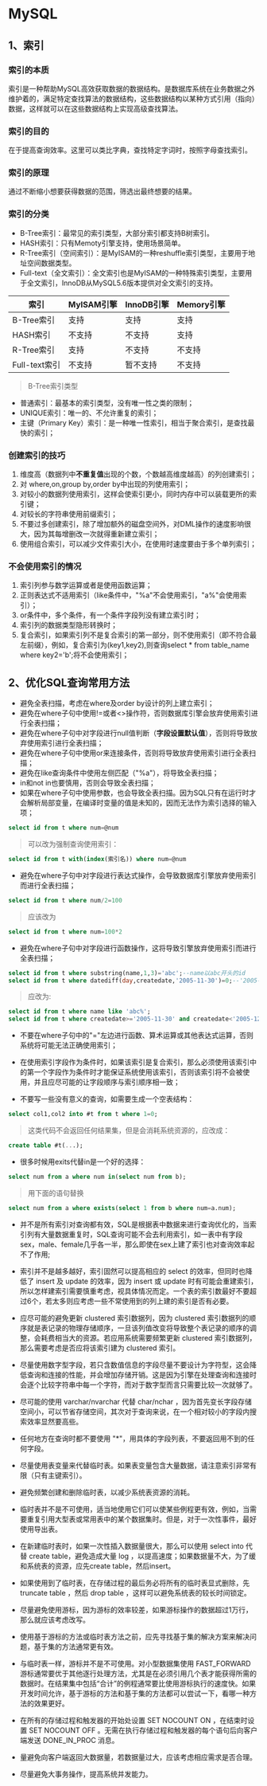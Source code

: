 # MySQL

## 1、索引

### 索引的本质

索引是一种帮助MySQL高效获取数据的数据结构。是数据库系统在业务数据之外维护着的，满足特定查找算法的数据结构，这些数据结构以某种方式引用（指向）数据，这样就可以在这些数据结构上实现高级查找算法。

### 索引的目的

在于提高查询效率。这里可以类比字典，查找特定字词时，按照字母查找索引。

### 索引的原理

通过不断缩小想要获得数据的范围，筛选出最终想要的结果。

### 索引的分类

- B-Tree索引：最常见的索引类型，大部分索引都支持B树索引。
- HASH索引：只有Memoty引擎支持，使用场景简单。
- R-Tree索引（空间索引）：是MyISAM的一种reshuffle索引类型，主要用于地址空间数据类型。
- Full-text（全文索引）：全文索引也是MyISAM的一种特殊索引类型，主要用于全文索引，InnoDB从MySQL5.6版本提供对全文索引的支持。

索引|MyISAM引擎|InnoDB引擎|Memory引擎
----|---------|----------|---------
B-Tree索引|支持|支持|支持
HASH索引|不支持|不支持|支持
R-Tree索引|支持|不支持|不支持
Full-text索引|不支持|暂不支持|不支持

> B-Tree索引类型

- 普通索引：最基本的索引类型，没有唯一性之类的限制；
- UNIQUE索引：唯一的、不允许重复的索引；
- 主键（Primary Key）索引：是一种唯一性索引，相当于聚合索引，是查找最快的索引；

### 创建索引的技巧

1. 维度高（数据列中**不重复值**出现的个数，个数越高维度越高）的列创建索引；
2. 对 where,on,group by,order by中出现的列使用索引；
3. 对较小的数据列使用索引，这样会使索引更小，同时内存中可以装载更所的索引键；
4. 对较长的字符串使用前缀索引；
5. 不要过多创建索引，除了增加额外的磁盘空间外，对DML操作的速度影响很大，因为其每增删改一次就得重新建立索引；
6. 使用组合索引，可以减少文件索引大小，在使用时速度要由于多个单列索引；

### 不会使用索引的情况

1. 索引列参与数学运算或者是使用函数运算；
2. 正则表达式不适用索引（like条件中，"%a"不会使用索引，"a%"会使用索引）；
3. or条件中，多个条件，有一个条件字段列没有建立索引时；
4. 索引列的数据类型隐形转换时；
5. 复合索引，如果索引列不是复合索引的第一部分，则不使用索引（即不符合最左前缀），例如，复合索引为(key1,key2),则查询select * from table_name where key2='b';将不会使用索引；

## 2、优化SQL查询常用方法

- 避免全表扫描，考虑在where及order by设计的列上建立索引；
- 避免在where子句中使用!=或者<>操作符，否则数据库引擎会放弃使用索引进行全表扫描；
- 避免在where子句中对字段进行null值判断（**字段设置默认值**），否则将导致放弃使用索引进行全表扫描；
- 避免在where子句中使用or来连接条件，否则将导致放弃使用索引进行全表扫描；
- 避免在like查询条件中使用左侧匹配（"%a"），将导致全表扫描；
- in和not in也要慎用，否则会导致全表扫描；
- 如果在where子句中使用参数，也会导致全表扫描。因为SQL只有在运行时才会解析局部变量，在编译时变量的值是未知的，因而无法作为索引选择的输入项；

```sql
select id from t where num=@num
```

>可以改为强制查询使用索引：

```sql
select id from t with(index(索引名)) where num=@num
```

- 避免在where子句中对字段进行表达式操作，会导致数据库引擎放弃使用索引而进行全表扫描；

```sql
select id from t where num/2=100
```

> 应该改为

```sql
select id from t where num=100*2
```

- 避免在where子句中对字段进行函数操作，这将导致引擎放弃使用索引而进行全表扫描；

```sql
select id from t where substring(name,1,3)='abc';--name以abc开头的id
select id from t where datediff(day,createdate,'2005-11-30')=0;--'2005-11-30'生成的id
```

> 应改为:

```sql
select id from t where name like 'abc%';
select id from t where createdate>='2005-11-30' and createdate<'2005-12-1';
```

- 不要在where子句中的"="左边进行函数、算术运算或其他表达式运算，否则系统将可能无法正确使用索引；

- 在使用索引字段作为条件时，如果该索引是复合索引，那么必须使用该索引中的第一个字段作为条件时才能保证系统使用该索引，否则该索引将不会被使用，并且应尽可能的让字段顺序与索引顺序相一致；

- 不要写一些没有意义的查询，如需要生成一个空表结构：

```sql
select col1,col2 into #t from t where 1=0;
```

> 这类代码不会返回任何结果集，但是会消耗系统资源的，应改成：

```sql
create table #t(...);
```

- 很多时候用exits代替in是一个好的选择：

```sql
select num from a where num in(select num from b);
```

>用下面的语句替换

```sql
select num from a where exists(select 1 from b where num=a.num);
```

- 并不是所有索引对查询都有效，SQL是根据表中数据来进行查询优化的，当索引列有大量数据重复时，SQL查询可能不会去利用索引，如一表中有字段sex，male、female几乎各一半，那么即使在sex上建了索引也对查询效率起不了作用;

- 索引并不是越多越好，索引固然可以提高相应的 select 的效率，但同时也降低了 insert 及 update 的效率，因为 insert 或 update 时有可能会重建索引，所以怎样建索引需要慎重考虑，视具体情况而定。一个表的索引数最好不要超过6个，若太多则应考虑一些不常使用到的列上建的索引是否有必要。

- 应尽可能的避免更新 clustered 索引数据列，因为 clustered 索引数据列的顺序就是表记录的物理存储顺序，一旦该列值改变将导致整个表记录的顺序的调整，会耗费相当大的资源。若应用系统需要频繁更新 clustered 索引数据列，那么需要考虑是否应将该索引建为 clustered 索引。

- 尽量使用数字型字段，若只含数值信息的字段尽量不要设计为字符型，这会降低查询和连接的性能，并会增加存储开销。这是因为引擎在处理查询和连接时会逐个比较字符串中每一个字符，而对于数字型而言只需要比较一次就够了。

- 尽可能的使用 varchar/nvarchar 代替 char/nchar ，因为首先变长字段存储空间小，可以节省存储空间，其次对于查询来说，在一个相对较小的字段内搜索效率显然要高些。

- 任何地方在查询时都不要使用 "*"，用具体的字段列表，不要返回用不到的任何字段。

- 尽量使用表变量来代替临时表。如果表变量包含大量数据，请注意索引非常有限（只有主键索引）。

- 避免频繁创建和删除临时表，以减少系统表资源的消耗。

- 临时表并不是不可使用，适当地使用它们可以使某些例程更有效，例如，当需要重复引用大型表或常用表中的某个数据集时。但是，对于一次性事件，最好使用导出表。

- 在新建临时表时，如果一次性插入数据量很大，那么可以使用 select into 代替 create table，避免造成大量 log ，以提高速度；如果数据量不大，为了缓和系统表的资源，应先create table，然后insert。

- 如果使用到了临时表，在存储过程的最后务必将所有的临时表显式删除，先 truncate table ，然后 drop table ，这样可以避免系统表的较长时间锁定。

- 尽量避免使用游标，因为游标的效率较差，如果游标操作的数据超过1万行，那么就应该考虑改写。

- 使用基于游标的方法或临时表方法之前，应先寻找基于集的解决方案来解决问题，基于集的方法通常更有效。

- 与临时表一样，游标并不是不可使用。对小型数据集使用 FAST_FORWARD 游标通常要优于其他逐行处理方法，尤其是在必须引用几个表才能获得所需的数据时。在结果集中包括“合计”的例程通常要比使用游标执行的速度快。如果开发时间允许，基于游标的方法和基于集的方法都可以尝试一下，看哪一种方法的效果更好。

- 在所有的存储过程和触发器的开始处设置 SET NOCOUNT ON ，在结束时设置 SET NOCOUNT OFF 。无需在执行存储过程和触发器的每个语句后向客户端发送 DONE_IN_PROC 消息。

- 量避免向客户端返回大数据量，若数据量过大，应该考虑相应需求是否合理。

- 尽量避免大事务操作，提高系统并发能力。